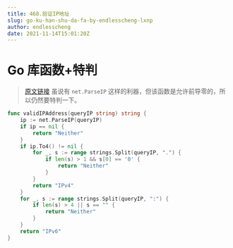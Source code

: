 ```yaml
---
title: 468.验证IP地址
slug: go-ku-han-shu-da-fa-by-endlesscheng-lxnp
author: endlesscheng
date: 2021-11-14T15:01:20Z
---
```

# Go 库函数+特判
 
> [原文链接](https://leetcode.cn/problems/validate-ip-address/solution/go-ku-han-shu-da-fa-by-endlesscheng-lxnp)
虽说有 `net.ParseIP` 这样的利器，但该函数是允许前导零的，所以仍然要特判一下。

```go
func validIPAddress(queryIP string) string {
	ip := net.ParseIP(queryIP)
	if ip == nil {
		return "Neither"
	}
	if ip.To4() != nil {
		for _, s := range strings.Split(queryIP, ".") {
			if len(s) > 1 && s[0] == '0' {
				return "Neither"
			}
		}
		return "IPv4"
	}
	for _, s := range strings.Split(queryIP, ":") {
		if len(s) > 4 || s == "" {
			return "Neither"
		}
	}
	return "IPv6"
}
```
